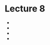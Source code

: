 # Lecture 8
-  <a href= "#1"></a>
-  <a href= "#2"></a>
-  <a href= "#3"></a>
-  <a href= "#4"></a>


<h2 id="1"></h2>

